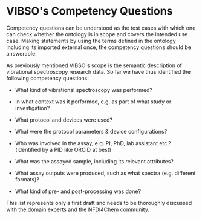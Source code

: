 # VIBSO's Competency Questions

Competency questions can be understood as the test cases with which one can check whether the ontology is in scope and covers the intended use case. Making statements by using the terms defined in the ontology including its imported external once, the competency questions should be answerable.

As previously mentioned VIBSO's scope is the semantic description of vibrational spectroscopy research data. So far we have thus identified the following competency questions:

 * What kind of vibrational spectroscopy was performed?

 * In what context was it performed, e.g. as part of what study or investigation?

 * What protocol and devices were used?

 * What were the protocol parameters & device configurations?

 * Who was involved in the assay, e.g. PI, PhD, lab assistant etc.? (identified by a PID like ORCID at best)

 * What was the assayed sample, including its relevant attributes?

 * What assay outputs were produced, such as what spectra (e.g. different formats)?

 * What kind of pre- and post-processing was done?

This list represents only a first draft and needs to be thoroughly discussed with the domain experts and the NFDI4Chem community. 